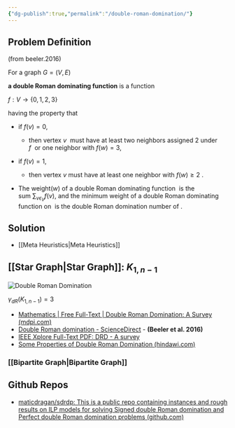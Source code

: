 ```yaml
---
{"dg-publish":true,"permalink":"/double-roman-domination/"}
---
```


## Problem Definition

(from beeler.2016) 

For a graph $G = (V, E)$

**a double Roman dominating function** is a function

$f : V \rightarrow \{0, 1, 2, 3\}$

having the property that 
- if $f(v) = 0$, 
	- then vertex $v$  must have at least two neighbors assigned 2 under $f$  or one neighbor with $f(w) = 3$,
- if $f(v) = 1$, 
	- then vertex $v$ must have at least one neighbor with $f(w) \ge2$ .

- The weight($w$) of a double Roman dominating function  is the sum $\sum_{v\epsilon_V}f(v)$, and the minimum weight of a double Roman dominating function on  is the double Roman domination number of .


## Solution

- [[Meta Heuristics\|Meta Heuristics]]

## [[Star Graph\|Star Graph]]: $K_{1, n-1}$

![Double Roman Domination](https://www.researchgate.net/profile/Ana-Klobucar-Barisic/publication/346053100/figure/fig1/AS:962284222418944@1606437845398/Double-Roman-domination-on-star-graph.png)
 
$\gamma_{dR} (K_{1,n−1}) = 3$

- [Mathematics | Free Full-Text | Double Roman Domination: A Survey (mdpi.com)](https://www.mdpi.com/2227-7390/11/2/351)
- [Double Roman domination - ScienceDirect](https://www.sciencedirect.com/science/article/pii/S0166218X1630155X?via%3Dihub) - **(Beeler et al. 2016)**
- [IEEE Xplore Full-Text PDF: DRD - A survey](https://ieeexplore.ieee.org/stamp/stamp.jsp?arnumber=8694775)
- [Some Properties of Double Roman Domination (hindawi.com)](https://www.hindawi.com/journals/ddns/2020/6481092/)


### [[Bipartite Graph\|Bipartite Graph]]

## Github Repos

- [maticdragan/sdrdp: This is a public repo containing instances and rough results on ILP models for solving Signed double Roman domination and Perfect double Roman domination problems (github.com)](https://github.com/maticdragan/sdrdp)
